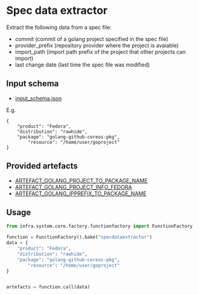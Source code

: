 # Spec data extractor

Extract the following data from a spec file:

* commit (commit of a golang project specified in the spec file)
* provider_prefix (repository provider where the project is avaiable)
* import_path (import path prefix of the project that other projects can import)
* last change date (last time the spec file was modified)

## Input schema

* [input_schema.json](https://github.com/gofed/infra/blob/master/system/plugins/specdataextractor/input_schema.json)

E.g.

```
{
	"product": "Fedora",
	"distribution": "rawhide",
	"package": "golang-github-coreos-pkg",
        "resource": "/home/user/goproject"
}
```

## Provided artefacts

* [ARTEFACT_GOLANG_PROJECT_TO_PACKAGE_NAME](https://github.com/gofed/infra/blob/master/system/artefacts/schemas/golang-project-to-package-name.json)
* [ARTEFACT_GOLANG_PROJECT_INFO_FEDORA](https://github.com/gofed/infra/blob/master/system/artefacts/schemas/golang-project-info-fedora.json)
* [ARTEFACT_GOLANG_IPPREFIX_TO_PACKAGE_NAME](https://github.com/gofed/infra/blob/master/system/artefacts/schemas/golang-ipprefix-to-package-name.json)

## Usage

```python
from infra.system.core.factory.functionfactory import FunctionFactory

function = FunctionFactory().bake("specdataextractor")
data = {
	"product": "Fedora",
	"distribution": "rawhide",
	"package": "golang-github-coreos-pkg",
        "resource": "/home/user/goproject"
}


artefacts = function.call(data)
```
